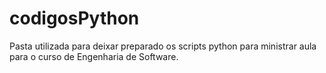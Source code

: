 # codigosPython
Pasta utilizada para deixar preparado os scripts python para ministrar aula para o curso de Engenharia de Software.
